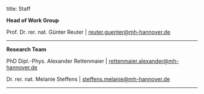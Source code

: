 title: Staff

**Head of Work Group**

Prof. Dr. rer. nat. Günter Reuter | <reuter.guenter@mh-hannover.de>

---------------------------

**Research Team**


PhD Dipl.-Phys. Alexander Rettenmaier | <rettenmaier.alexander@mh-hannover.de>

Dr. rer. nat. Melanie Steffens | <steffens.melanie@mh-hannover.de>


-----------------------------